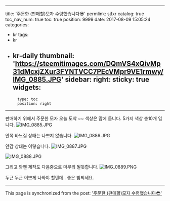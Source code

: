 
---
title: '주문한 (판매할)모자 수령했습니다😎'
permlink: sjfxr
catalog: true
toc_nav_num: true
toc: true
position: 9999
date: 2017-08-09 15:05:24
categories:
- kr
tags:
- kr
- kr-daily
thumbnail: 'https://steemitimages.com/DQmVS4xQivMp31dMcxjZXur3FYNTVCC7PEcVMpr9VE1rmwy/IMG_0885.JPG'
sidebar:
    right:
        sticky: true
widgets:
    -
        type: toc
        position: right
---


판매하기 위해서 주문한 모자 오늘 도착 ~~
색상은 맘에 듭니다.   5가지 색상 총10개 입니다. 
![IMG_0885.JPG](https://steemitimages.com/DQmVS4xQivMp31dMcxjZXur3FYNTVCC7PEcVMpr9VE1rmwy/IMG_0885.JPG)

안쪽 바느질 상태는 나쁘지 않습니다. 
![IMG_0886.JPG](https://steemitimages.com/DQmfT3tM4kEEMLQcMHhRszDyowpGqppBnsa3zXzVLwxvStg/IMG_0886.JPG)

안감 상태는 이렇습니다. 
![IMG_0887.JPG](https://steemitimages.com/DQmSDwnvweYb2L5WCzYBRYCcYgvF4CGjgGkie3pjaeZHikk/IMG_0887.JPG)

![IMG_0888.JPG](https://steemitimages.com/DQmW8diYh6xDCMVEBKhJCZ9K6Y3kr5nTEoZ13orZGMHG8nG/IMG_0888.JPG)

그리고 와펜 제작도 다음중으로 마무리 될듯합니다. 
![IMG_0889.PNG](https://steemitimages.com/DQmWWxcdT1FoYAoGAbi2TXgHwR2zvZZCpTPdMRWNEqfVEJP/IMG_0889.PNG)

두근 두근 이쁘게 나와야 할텐데.. 좋은 밤되세요.

- - -

This page is synchronized from the post: ['주문한 (판매할)모자 수령했습니다😎'](https://steemit.com/@kingbit/sjfxr)
